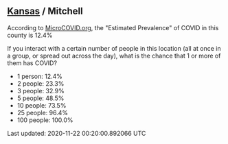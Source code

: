 
## [Kansas](/united-states/kansas) / Mitchell

According to [MicroCOVID.org](http://microcovid.org),
the "Estimated Prevalence" of COVID in this county is 12.4%

If you interact with a certain number of people in this location
(all at once in a group, or spread out across the day), what is the chance that
1 or more of them has COVID?

- 1 person: 12.4%
- 2 people: 23.3%
- 3 people: 32.9%
- 5 people: 48.5%
- 10 people: 73.5%
- 25 people: 96.4%
- 100 people: 100.0%

Last updated: 2020-11-22 00:20:00.892066 UTC
